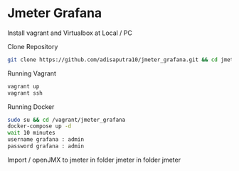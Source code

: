 # Jmeter Grafana

 

Install vagrant and Virtualbox at Local / PC


Clone Repository
```bash
git clone https://github.com/adisaputra10/jmeter_grafana.git && cd jmeter_grafana
```

Running Vagrant
```bash
vagrant up
vagrant ssh
```

Running Docker
```bash
sudo su && cd /vagrant/jmeter_grafana
docker-compose up -d
wait 10 minutes
username grafana : admin
password grafana : admin
```


Import  / openJMX to jmeter in folder jmeter in folder jmeter



